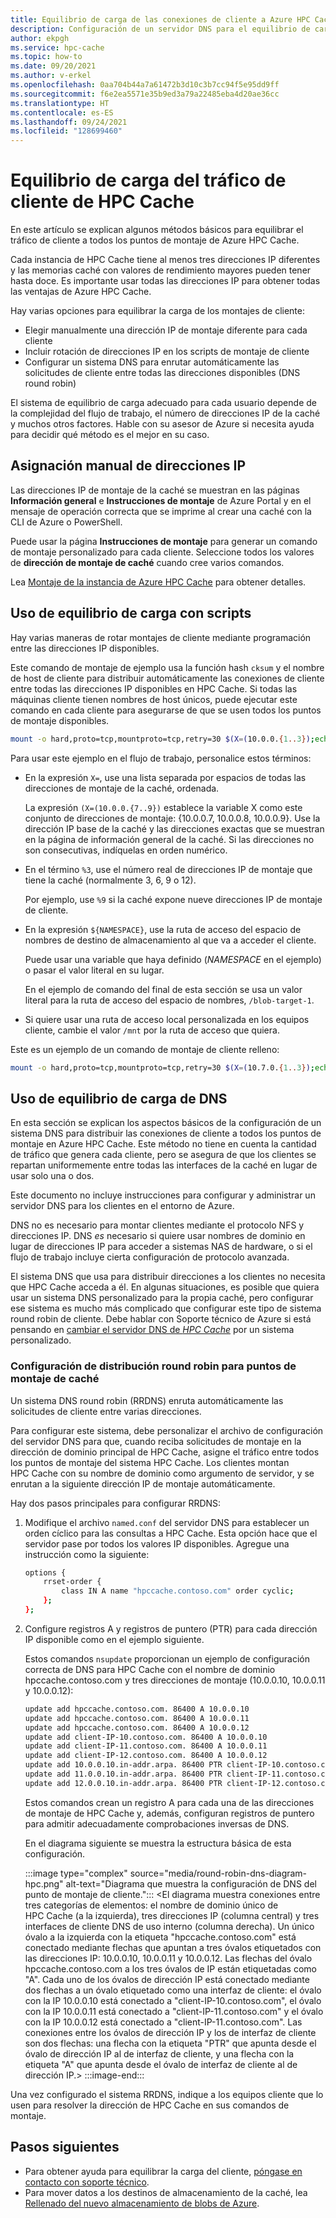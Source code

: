 ```yaml
---
title: Equilibrio de carga de las conexiones de cliente a Azure HPC Cache
description: Configuración de un servidor DNS para el equilibrio de carga round robin para Azure HPC Cache
author: ekpgh
ms.service: hpc-cache
ms.topic: how-to
ms.date: 09/20/2021
ms.author: v-erkel
ms.openlocfilehash: 0aa704b44a7a61472b3d10c3b7cc94f5e95dd9ff
ms.sourcegitcommit: f6e2ea5571e35b9ed3a79a22485eba4d20ae36cc
ms.translationtype: HT
ms.contentlocale: es-ES
ms.lasthandoff: 09/24/2021
ms.locfileid: "128699460"
---
```

# <a name="load-balance-hpc-cache-client-traffic"></a>Equilibrio de carga del tráfico de cliente de HPC Cache

En este artículo se explican algunos métodos básicos para equilibrar el tráfico de cliente a todos los puntos de montaje de Azure HPC Cache.

Cada instancia de HPC Cache tiene al menos tres direcciones IP diferentes y las memorias caché con valores de rendimiento mayores pueden tener hasta doce. Es importante usar todas las direcciones IP para obtener todas las ventajas de Azure HPC Cache.

Hay varias opciones para equilibrar la carga de los montajes de cliente:

* Elegir manualmente una dirección IP de montaje diferente para cada cliente
* Incluir rotación de direcciones IP en los scripts de montaje de cliente
* Configurar un sistema DNS para enrutar automáticamente las solicitudes de cliente entre todas las direcciones disponibles (DNS round robin)

El sistema de equilibrio de carga adecuado para cada usuario depende de la complejidad del flujo de trabajo, el número de direcciones IP de la caché y muchos otros factores. Hable con su asesor de Azure si necesita ayuda para decidir qué método es el mejor en su caso.

## <a name="assign-ip-addresses-manually"></a>Asignación manual de direcciones IP

Las direcciones IP de montaje de la caché se muestran en las páginas **Información general** e **Instrucciones de montaje** de Azure Portal y en el mensaje de operación correcta que se imprime al crear una caché con la CLI de Azure o PowerShell.

Puede usar la página **Instrucciones de montaje** para generar un comando de montaje personalizado para cada cliente. Seleccione todos los valores de **dirección de montaje de caché** cuando cree varios comandos.

Lea [Montaje de la instancia de Azure HPC Cache](hpc-cache-mount.md) para obtener detalles.

## <a name="use-scripted-load-balancing"></a>Uso de equilibrio de carga con scripts

Hay varias maneras de rotar montajes de cliente mediante programación entre las direcciones IP disponibles.

Este comando de montaje de ejemplo usa la función hash ``cksum`` y el nombre de host de cliente para distribuir automáticamente las conexiones de cliente entre todas las direcciones IP disponibles en HPC Cache. Si todas las máquinas cliente tienen nombres de host únicos, puede ejecutar este comando en cada cliente para asegurarse de que se usen todos los puntos de montaje disponibles.

```bash
mount -o hard,proto=tcp,mountproto=tcp,retry=30 $(X=(10.0.0.{1..3});echo ${X[$(($(hostname|cksum|cut -f 1 -d ' ')%3))]}):/${NAMESPACE} /mnt
```

Para usar este ejemplo en el flujo de trabajo, personalice estos términos:

* En la expresión ```X=```, use una lista separada por espacios de todas las direcciones de montaje de la caché, ordenada.

  La expresión ``(X=(10.0.0.{7..9})`` establece la variable X como este conjunto de direcciones de montaje: {10.0.0.7, 10.0.0.8, 10.0.0.9}. Use la dirección IP base de la caché y las direcciones exactas que se muestran en la página de información general de la caché. Si las direcciones no son consecutivas, indíquelas en orden numérico.

* En el término ```%3```, use el número real de direcciones IP de montaje que tiene la caché (normalmente 3, 6, 9 o 12).

  Por ejemplo, use ``%9`` si la caché expone nueve direcciones IP de montaje de cliente.

* En la expresión ``${NAMESPACE}``, use la ruta de acceso del espacio de nombres de destino de almacenamiento al que va a acceder el cliente.

  Puede usar una variable que haya definido (*NAMESPACE* en el ejemplo) o pasar el valor literal en su lugar.
  
  En el ejemplo de comando del final de esta sección se usa un valor literal para la ruta de acceso del espacio de nombres, ``/blob-target-1``.

* Si quiere usar una ruta de acceso local personalizada en los equipos cliente, cambie el valor ``/mnt`` por la ruta de acceso que quiera.

Este es un ejemplo de un comando de montaje de cliente relleno:

```bash
mount -o hard,proto=tcp,mountproto=tcp,retry=30 $(X=(10.7.0.{1..3});echo ${X[$(($(hostname|cksum|cut -f 1 -d ' ')%3))]}):/blob-target-1 /hpc-cache/blob1 
```

## <a name="use-dns-load-balancing"></a>Uso de equilibrio de carga de DNS

En esta sección se explican los aspectos básicos de la configuración de un sistema DNS para distribuir las conexiones de cliente a todos los puntos de montaje en Azure HPC Cache. Este método no tiene en cuenta la cantidad de tráfico que genera cada cliente, pero se asegura de que los clientes se repartan uniformemente entre todas las interfaces de la caché en lugar de usar solo una o dos.

Este documento no incluye instrucciones para configurar y administrar un servidor DNS para los clientes en el entorno de Azure.

DNS no es necesario para montar clientes mediante el protocolo NFS y direcciones IP. DNS *es* necesario si quiere usar nombres de dominio en lugar de direcciones IP para acceder a sistemas NAS de hardware, o si el flujo de trabajo incluye cierta configuración de protocolo avanzada.

El sistema DNS que usa para distribuir direcciones a los clientes no necesita que HPC Cache acceda a él. En algunas situaciones, es posible que quiera usar un sistema DNS personalizado para la propia caché, pero configurar ese sistema es mucho más complicado que configurar este tipo de sistema round robin de cliente. Debe hablar con Soporte técnico de Azure si está pensando en [cambiar el servidor DNS de *HPC Cache*](configuration.md#set-a-custom-dns-configuration) por un sistema personalizado.

### <a name="configure-round-robin-distribution-for-cache-mount-points"></a>Configuración de distribución round robin para puntos de montaje de caché

Un sistema DNS round robin (RRDNS) enruta automáticamente las solicitudes de cliente entre varias direcciones.

Para configurar este sistema, debe personalizar el archivo de configuración del servidor DNS para que, cuando reciba solicitudes de montaje en la dirección de dominio principal de HPC Cache, asigne el tráfico entre todos los puntos de montaje del sistema HPC Cache. Los clientes montan HPC Cache con su nombre de dominio como argumento de servidor, y se enrutan a la siguiente dirección IP de montaje automáticamente.

Hay dos pasos principales para configurar RRDNS:

1. Modifique el archivo ``named.conf`` del servidor DNS para establecer un orden cíclico para las consultas a HPC Cache. Esta opción hace que el servidor pase por todos los valores IP disponibles. Agregue una instrucción como la siguiente:

   ```bash
   options {
       rrset-order {
           class IN A name "hpccache.contoso.com" order cyclic;
       };
   };
   ```

1. Configure registros A y registros de puntero (PTR) para cada dirección IP disponible como en el ejemplo siguiente.

   Estos comandos ``nsupdate`` proporcionan un ejemplo de configuración correcta de DNS para HPC Cache con el nombre de dominio hpccache.contoso.com y tres direcciones de montaje (10.0.0.10, 10.0.0.11 y 10.0.0.12):

   ```bash
   update add hpccache.contoso.com. 86400 A 10.0.0.10
   update add hpccache.contoso.com. 86400 A 10.0.0.11
   update add hpccache.contoso.com. 86400 A 10.0.0.12
   update add client-IP-10.contoso.com. 86400 A 10.0.0.10
   update add client-IP-11.contoso.com. 86400 A 10.0.0.11
   update add client-IP-12.contoso.com. 86400 A 10.0.0.12
   update add 10.0.0.10.in-addr.arpa. 86400 PTR client-IP-10.contoso.com
   update add 11.0.0.10.in-addr.arpa. 86400 PTR client-IP-11.contoso.com
   update add 12.0.0.10.in-addr.arpa. 86400 PTR client-IP-12.contoso.com
   ```

   Estos comandos crean un registro A para cada una de las direcciones de montaje de HPC Cache y, además, configuran registros de puntero para admitir adecuadamente comprobaciones inversas de DNS.

   En el diagrama siguiente se muestra la estructura básica de esta configuración.

   :::image type="complex" source="media/round-robin-dns-diagram-hpc.png" alt-text="Diagrama que muestra la configuración de DNS del punto de montaje de cliente.":::
   <El diagrama muestra conexiones entre tres categorías de elementos: el nombre de dominio único de HPC Cache (a la izquierda), tres direcciones IP (columna central) y tres interfaces de cliente DNS de uso interno (columna derecha). Un único óvalo a la izquierda con la etiqueta "hpccache.contoso.com" está conectado mediante flechas que apuntan a tres óvalos etiquetados con las direcciones IP: 10.0.0.10, 10.0.0.11 y 10.0.0.12. Las flechas del óvalo hpccache.contoso.com a los tres óvalos de IP están etiquetadas como "A". Cada uno de los óvalos de dirección IP está conectado mediante dos flechas a un óvalo etiquetado como una interfaz de cliente: el óvalo con la IP 10.0.0.10 está conectado a "client-IP-10.contoso.com", el óvalo con la IP 10.0.0.11 está conectado a "client-IP-11.contoso.com" y el óvalo con la IP 10.0.0.12 está conectado a "client-IP-11.contoso.com". Las conexiones entre los óvalos de dirección IP y los de interfaz de cliente son dos flechas: una flecha con la etiqueta "PTR" que apunta desde el óvalo de dirección IP al de interfaz de cliente, y una flecha con la etiqueta "A" que apunta desde el óvalo de interfaz de cliente al de dirección IP.> :::image-end:::

Una vez configurado el sistema RRDNS, indique a los equipos cliente que lo usen para resolver la dirección de HPC Cache en sus comandos de montaje.

## <a name="next-steps"></a>Pasos siguientes

* Para obtener ayuda para equilibrar la carga del cliente, [póngase en contacto con soporte técnico](hpc-cache-support-ticket.md).
* Para mover datos a los destinos de almacenamiento de la caché, lea [Rellenado del nuevo almacenamiento de blobs de Azure](hpc-cache-ingest.md).
